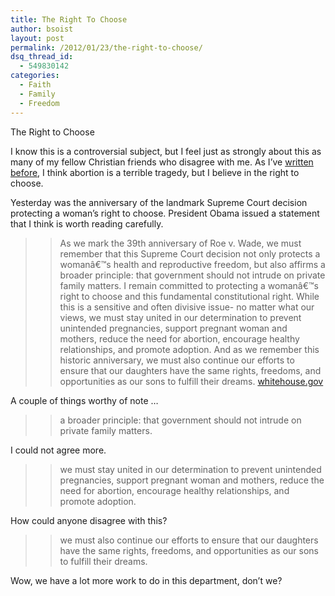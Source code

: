 ```yaml
---
title: The Right To Choose
author: bsoist
layout: post
permalink: /2012/01/23/the-right-to-choose/
dsq_thread_id:
  - 549830142
categories:
  - Faith
  - Family
  - Freedom
---
```

The Right to Choose

I know this is a controversial subject, but I feel just as strongly about this as many of my fellow Christian friends who disagree with me. As I&#8217;ve [written before][1], I think abortion is a terrible tragedy, but I believe in the right to choose. 

Yesterday was the anniversary of the landmark Supreme Court decision protecting a woman&#8217;s right to choose. President Obama issued a statement that I think is worth reading carefully.

> > As we mark the 39th anniversary of Roe v. Wade, we must remember that this Supreme Court decision not only protects a womanâ€™s health and reproductive freedom, but also affirms a broader principle: that government should not intrude on private family matters. I remain committed to protecting a womanâ€™s right to choose and this fundamental constitutional right. While this is a sensitive and often divisive issue- no matter what our views, we must stay united in our determination to prevent unintended pregnancies, support pregnant woman and mothers, reduce the need for abortion, encourage healthy relationships, and promote adoption. And as we remember this historic anniversary, we must also continue our efforts to ensure that our daughters have the same rights, freedoms, and opportunities as our sons to fulfill their dreams. [whitehouse.gov][2]

A couple of things worthy of note &#8230;

> > a broader principle: that government should not intrude on private family matters.

I could not agree more.

> > we must stay united in our determination to prevent unintended pregnancies, support pregnant woman and mothers, reduce the need for abortion, encourage healthy relationships, and promote adoption.

How could anyone disagree with this?

> > we must also continue our efforts to ensure that our daughters have the same rights, freedoms, and opportunities as our sons to fulfill their dreams.

Wow, we have a lot more work to do in this department, don&#8217;t we?

 [1]: http://whsjr.soistmann.com/oped/2009/01/24/roe-v-wade/
 [2]: http://www.whitehouse.gov/the-press-office/2012/01/22/statement-president-roe-v-wade-anniversary
